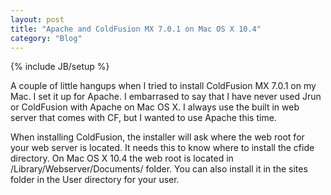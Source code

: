 ```yaml
---
layout: post
title: "Apache and ColdFusion MX 7.0.1 on Mac OS X 10.4"
category: "Blog"
---
```

{% include JB/setup %}

A couple of little hangups when I tried to install ColdFusion MX 7.0.1 on my Mac. I set it up for Apache. I embarrased to say that I have never used Jrun or ColdFusion with Apache on Mac OS X. I always use the built in web server that comes with CF, but I wanted to use Apache this time.

When installing ColdFusion, the installer will ask where the web root for your web server is located. It needs this to know where to install the cfide directory. On Mac OS X 10.4 the web root is located in /Library/Webserver/Documents/ folder. You can also install it in the sites folder in the User directory for your user.